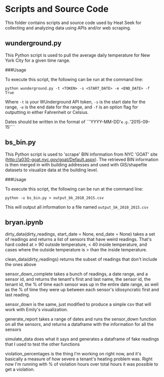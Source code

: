 # Scripts and Source Code

This folder contains scripts and source code used by Heat Seek for collecting and analyzing data using APIs and/or web scraping.

## wunderground.py

This Python script is used to pull the average daily temperature for New York City for a given time range. 

###Usage

To execute this script, the following can be run at the command line:

```
python wunderground.py -t <TOKEN> -s <START_DATE> -e <END_DATE> -f True
```

Where ```-t``` is your WUnderground API token, ```-s``` is the start date for the range, ```-e``` is the end date for the range, and ```-f``` is an option flag for outputting in either Fahrenheit or Celsius. 

Dates should be written in the format of ``'YYYY-MM-DD'``` e.g. ```'2015-09-15'```

## bs_bin.py

This Python script is used to 'scrape' BIN information from NYC 'GOAT' site (http://a030-goat.nyc.gov/goat/Default.aspx). The retrieved BIN information is then merged in with building addresses and used with GIS/shapefile datasets to visualize data at the building level. 

###Usage

To execute this script, the following can be run at the command line:

```
python -u bs_bin.py > output_bk_2010_2015.csv
```

This will output all information to a file named ```output_bk_2010_2015.csv```

## bryan.ipynb

dirty_data(dirty_readings, start_date = None, end_date = None) takes a set of readings and returns a list of sensors that have weird readings. That's hard coded at > 90 outside temperature, < 40 inside temperature, and cases where the outside temperature is > than the inside temperature.

clean_data(dirty_readings) returns the subset of readings that don't include the ones above

sensor_down_complete takes a bunch of readings, a date range, and a sensor id, and returns the tenant's first and last name, the sensor id, the tenant id, the % of time each sensor was up in the entire date range, as well as the % of time they were up between each sensor's idiosyncratic first and last reading.

sensor_down is the same, just modified to produce a simple csv that will work with Emily's visualization.

generate_report takes a range of dates and runs the sensor_down function on all the sensors, and returns a dataframe with the information for all the sensors

simulate_data does what it says and generates a dataframe of fake readings that I used to test the other functions

violation_percentages is the thing I'm working on right now, and it's basically a measure of how severe a tenant's heating problem was. Right now I'm running with % of violation hours over total hours it was possible to get a violation.

